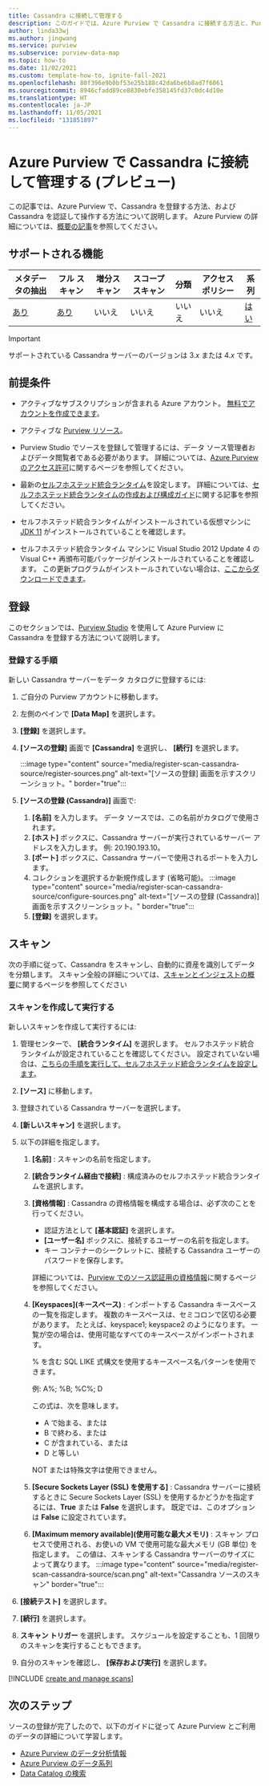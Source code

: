 ```yaml
---
title: Cassandra に接続して管理する
description: このガイドでは、Azure Purview で Cassandra に接続する方法と、Purview の機能を使用して Cassandra ソースをスキャンおよび管理する方法について説明します。
author: linda33wj
ms.author: jingwang
ms.service: purview
ms.subservice: purview-data-map
ms.topic: how-to
ms.date: 11/02/2021
ms.custom: template-how-to, ignite-fall-2021
ms.openlocfilehash: 80f396e9b0bf53e25b188c42da6be6b8ad7f6061
ms.sourcegitcommit: 8946cfadd89ce8830ebfe358145fd37c0dc4d10e
ms.translationtype: HT
ms.contentlocale: ja-JP
ms.lasthandoff: 11/05/2021
ms.locfileid: "131851897"
---
```

# <a name="connect-to-and-manage-cassandra-in-azure-purview-preview"></a>Azure Purview で Cassandra に接続して管理する (プレビュー)

この記事では、Azure Purview で、Cassandra を登録する方法、および Cassandra を認証して操作する方法について説明します。 Azure Purview の詳細については、[概要の記事](overview.md)を参照してください。

## <a name="supported-capabilities"></a>サポートされる機能

|**メタデータの抽出**|  **フル スキャン**  |**増分スキャン**|**スコープ スキャン**|**分類**|**アクセス ポリシー**|**系列**|
|---|---|---|---|---|---|---|
| [あり](#register) | [あり](#scan)| いいえ | いいえ | いいえ | いいえ| [はい](how-to-lineage-cassandra.md)|

> [!Important]
> サポートされている Cassandra サーバーのバージョンは 3.*x* または 4.*x* です。

## <a name="prerequisites"></a>前提条件

* アクティブなサブスクリプションが含まれる Azure アカウント。 [無料でアカウントを作成できます](https://azure.microsoft.com/free/?WT.mc_id=A261C142F)。

* アクティブな [Purview リソース](create-catalog-portal.md)。

* Purview Studio でソースを登録して管理するには、データ ソース管理者およびデータ閲覧者である必要があります。 詳細については、[Azure Purview のアクセス許可](catalog-permissions.md)に関するページを参照してください。

* 最新の[セルフホステッド統合ランタイム](https://www.microsoft.com/download/details.aspx?id=39717)を設定します。
  詳細については、[セルフホステッド統合ランタイムの作成および構成ガイド](../data-factory/create-self-hosted-integration-runtime.md)に関する記事を参照してください。

* セルフホステッド統合ランタイムがインストールされている仮想マシンに [JDK 11](https://www.oracle.com/java/technologies/javase-jdk11-downloads.html) がインストールされていることを確認します。

* セルフホステッド統合ランタイム マシンに Visual Studio 2012 Update 4 の Visual C++ 再頒布可能パッケージがインストールされていることを確認します。 この更新プログラムがインストールされていない場合は、[ここからダウンロードできます](https://www.microsoft.com/download/details.aspx?id=30679)。

## <a name="register"></a>登録

このセクションでは、[Purview Studio](https://web.purview.azure.com/) を使用して Azure Purview に Cassandra を登録する方法について説明します。

### <a name="steps-to-register"></a>登録する手順

新しい Cassandra サーバーをデータ カタログに登録するには:

1. ご自分の Purview アカウントに移動します。
1. 左側のペインで **[Data Map]** を選択します。
1. **[登録]** を選択します。
1. **[ソースの登録]** 画面で **[Cassandra]** を選択し、 **[続行]** を選択します。

    :::image type="content" source="media/register-scan-cassandra-source/register-sources.png" alt-text="[ソースの登録] 画面を示すスクリーンショット。" border="true":::

1. **[ソースの登録 (Cassandra)]** 画面で:

   1. **[名前]** を入力します。 データ ソースでは、この名前がカタログで使用されます。
   1. **[ホスト]** ボックスに、Cassandra サーバーが実行されているサーバー アドレスを入力します。 例: 20.190.193.10。
   1. **[ポート]** ボックスに、Cassandra サーバーで使用されるポートを入力します。
   1. コレクションを選択するか新規作成します (省略可能)。
    :::image type="content" source="media/register-scan-cassandra-source/configure-sources.png" alt-text="[ソースの登録 (Cassandra)] 画面を示すスクリーンショット。" border="true":::
   1. **[登録]** を選択します。

## <a name="scan"></a>スキャン

次の手順に従って、Cassandra をスキャンし、自動的に資産を識別してデータを分類します。 スキャン全般の詳細については、[スキャンとインジェストの概要](concept-scans-and-ingestion.md)に関するページを参照してください

### <a name="create-and-run-scan"></a>スキャンを作成して実行する

新しいスキャンを作成して実行するには:

1. 管理センターで、 **[統合ランタイム]** を選択します。 セルフホステッド統合ランタイムが設定されていることを確認してください。 設定されていない場合は、[こちらの手順を実行して、セルフホステッド統合ランタイムを設定します](./manage-integration-runtimes.md)。

1. **[ソース]** に移動します。

1. 登録されている Cassandra サーバーを選択します。

1. **[新しいスキャン]** を選択します。

1. 以下の詳細を指定します。

    1. **[名前]** : スキャンの名前を指定します。

    1. **[統合ランタイム経由で接続]** : 構成済みのセルフホステッド統合ランタイムを選択します。

    1. **[資格情報]** : Cassandra の資格情報を構成する場合は、必ず次のことを行ってください。

        * 認証方法として **[基本認証]** を選択します。
        * **[ユーザー名]** ボックスに、接続するユーザーの名前を指定します。 
        * キー コンテナーのシークレットに、接続する Cassandra ユーザーのパスワードを保存します。

        詳細については、[Purview でのソース認証用の資格情報](manage-credentials.md)に関するページを参照してください。

    1. **[Keyspaces]\(キースペース\)** : インポートする Cassandra キースペースの一覧を指定します。 複数のキースペースは、セミコロンで区切る必要があります。 たとえば、keyspace1; keyspace2 のようになります。 一覧が空の場合は、使用可能なすべてのキースペースがインポートされます。

        % を含む SQL LIKE 式構文を使用するキースペース名パターンを使用できます。

        例: A%; %B; %C%; D

        この式は、次を意味します。
        * A で始まる、または
        * B で終わる、または
        * C が含まれている、または
        * D と等しい

        NOT または特殊文字は使用できません。

    1. **[Secure Sockets Layer (SSL) を使用する]** : Cassandra サーバーに接続するときに Secure Sockets Layer (SSL) を使用するかどうかを指定するには、**True** または **False** を選択します。 既定では、このオプションは **False** に設定されています。

    1. **[Maximum memory available]\(使用可能な最大メモリ\)** : スキャン プロセスで使用される、お使いの VM で使用可能な最大メモリ (GB 単位) を指定します。 この値は、スキャンする Cassandra サーバーのサイズによって異なります。
        :::image type="content" source="media/register-scan-cassandra-source/scan.png" alt-text="Cassandra ソースのスキャン" border="true":::

1. **[接続テスト]** を選択します。

1. **[続行]** を選択します。

1. **スキャン トリガー** を選択します。 スケジュールを設定することも、1 回限りのスキャンを実行することもできます。

1. 自分のスキャンを確認し、 **[保存および実行]** を選択します。

[!INCLUDE [create and manage scans](includes/view-and-manage-scans.md)]

## <a name="next-steps"></a>次のステップ

ソースの登録が完了したので、以下のガイドに従って Azure Purview とご利用のデータの詳細について学習します。

- [Azure Purview のデータ分析情報](concept-insights.md)
- [Azure Purview のデータ系列](catalog-lineage-user-guide.md)
- [Data Catalog の検索](how-to-search-catalog.md)

